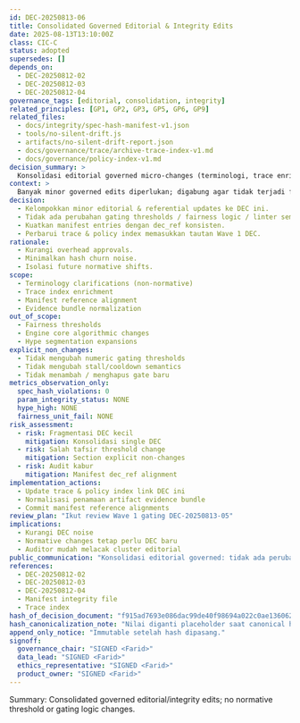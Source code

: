 ```yaml
---
id: DEC-20250813-06
title: Consolidated Governed Editorial & Integrity Edits
date: 2025-08-13T13:10:00Z
class: CIC-C
status: adopted
supersedes: []
depends_on:
  - DEC-20250812-02
  - DEC-20250812-03
  - DEC-20250812-04
governance_tags: [editorial, consolidation, integrity]
related_principles: [GP1, GP2, GP3, GP5, GP6, GP9]
related_files:
  - docs/integrity/spec-hash-manifest-v1.json
  - tools/no-silent-drift.js
  - artifacts/no-silent-drift-report.json
  - docs/governance/trace/archive-trace-index-v1.md
  - docs/governance/policy-index-v1.md
decision_summary: >
  Konsolidasi editorial governed micro-changes (terminologi, trace enrichment, manifest dec_ref strengthen) tanpa mengubah fairness & gating normative meaning.
context: >
  Banyak minor governed edits diperlukan; digabung agar tidak terjadi fragmentasi DEC & mempermudah audit.
decision:
  - Kelompokkan minor editorial & referential updates ke DEC ini.
  - Tidak ada perubahan gating thresholds / fairness logic / linter semantics.
  - Kuatkan manifest entries dengan dec_ref konsisten.
  - Perbarui trace & policy index memasukkan tautan Wave 1 DEC.
rationale:
  - Kurangi overhead approvals.
  - Minimalkan hash churn noise.
  - Isolasi future normative shifts.
scope:
  - Terminology clarifications (non-normative)
  - Trace index enrichment
  - Manifest reference alignment
  - Evidence bundle normalization
out_of_scope:
  - Fairness thresholds
  - Engine core algorithmic changes
  - Hype segmentation expansions
explicit_non_changes:
  - Tidak mengubah numeric gating thresholds
  - Tidak mengubah stall/cooldown semantics
  - Tidak menambah / menghapus gate baru
metrics_observation_only:
  spec_hash_violations: 0
  param_integrity_status: NONE
  hype_high: NONE
  fairness_unit_fail: NONE
risk_assessment:
  - risk: Fragmentasi DEC kecil
    mitigation: Konsolidasi single DEC
  - risk: Salah tafsir threshold change
    mitigation: Section explicit non-changes
  - risk: Audit kabur
    mitigation: Manifest dec_ref alignment
implementation_actions:
  - Update trace & policy index link DEC ini
  - Normalisasi penamaan artifact evidence bundle
  - Commit manifest reference alignments
review_plan: "Ikut review Wave 1 gating DEC-20250813-05"
implications:
  - Kurangi DEC noise
  - Normative changes tetap perlu DEC baru
  - Auditor mudah melacak cluster editorial
public_communication: "Konsolidasi editorial governed: tidak ada perubahan threshold; penertiban referensi & trace untuk audit lebih jelas."
references:
  - DEC-20250812-02
  - DEC-20250812-03
  - DEC-20250812-04
  - Manifest integrity file
  - Trace index
hash_of_decision_document: "f915ad7693e086dac99de40f98694a022c0ae1360620bf759354146c5e22c43d"
hash_canonicalization_note: "Nilai diganti placeholder saat canonical hash computation."
append_only_notice: "Immutable setelah hash dipasang."
signoff:
  governance_chair: "SIGNED <Farid>"
  data_lead: "SIGNED <Farid>"
  ethics_representative: "SIGNED <Farid>"
  product_owner: "SIGNED <Farid>"
---
```


Summary: Consolidated governed editorial/integrity edits; no normative threshold or gating logic changes.
